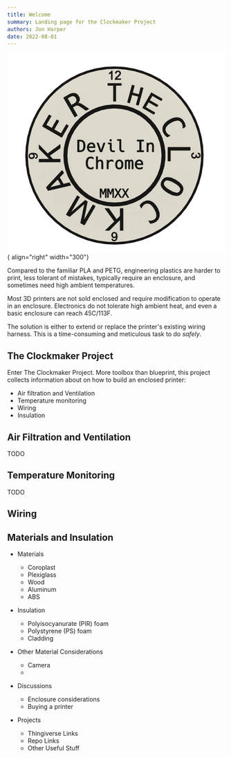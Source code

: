 ```yaml
---
title: Welcome
summary: Landing page for the Clockmaker Project
authors: Jon Harper
date: 2022-08-01
---
```


![logo](img/logo2.png){ align="right" width="300"}

Compared to the familiar PLA and PETG, engineering plastics are harder to print, less tolerant of mistakes, typically require an enclosure, and sometimes need high ambient temperatures.

Most 3D printers are not sold enclosed and require modification to operate in an enclosure. Electronics do not tolerate high ambient heat, and even a basic enclosure can reach 45C/113F.

The solution is either to extend or replace the printer's existing wiring harness. This is a time-consuming and meticulous task to do *safely*.

## The Clockmaker Project

Enter The Clockmaker Project. More toolbox than blueprint, this project collects information about on how to build an enclosed printer:

- Air filtration and Ventilation
- Temperature monitoring
- Wiring
- Insulation
## Air Filtration and Ventilation

TODO

## Temperature Monitoring

TODO

## Wiring

## Materials and Insulation

- Materials
    - Coroplast
    - Plexiglass
    - Wood
    - Aluminum
    - ABS
- Insulation
    - Polyisocyanurate (PIR) foam
    - Polystyrene (PS) foam
    - Cladding
- Other Material Considerations
    - Camera
    - 
- Discussions
    
    - Enclosure considerations
    - Buying a printer
- Projects
    - Thingiverse Links
    - Repo Links
    - Other Useful Stuff